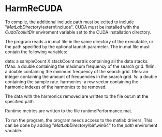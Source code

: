 # HarmReCUDA
To compile, the additional include path must be edited to include "*MatLabDirectory*\extern\include". CUDA must be installed with the *CudaToolkitDir* enviroment variable set to the CUDA installation directory.

The program reads a in.mat file in the same directory of the executable, or the path specified by the optional launch parameter. The in.mat file must contain the following variables:

data: a sampleCount X stackCount matrix containing all the data stacks.
fMax: a double containing the maximum frequency of the search grid.
fMin: a double containing the minimum frequency of the search grid.
fRes: an integer containing the amount of frequencies in the search grid.
fs: a double containing the sample rate.
harmonics: a row vector containing the harmonic indexes of the harmonics to be removed.

The data with the harmonics removed are written to the file out.m at the specified path.

Runtime metrics are written to the file runtimePerformance.mat.

To run the program, the program needs access to the matlab drivers. This can be done by adding "*MatLabDirectory*\bin\win64" to the *path* enviroment variable.
